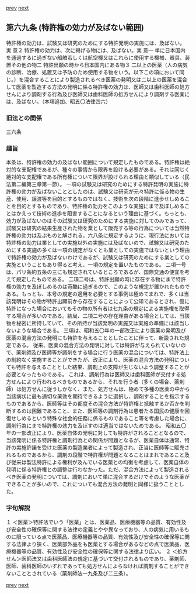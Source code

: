 [prev](/specific\markdowns\特許法\093_Mp-Ch_4-Se_1-At_68_2.md)
[next](/specific\markdowns\特許法\095_Mp-Ch_4-Se_1-At_70.md)
## 第六九条 (特許権の効力が及ばない範囲)
特許権の効力は、試験又は研究のためにする特許発明の実施には、及ばない。実 意２ 特許権の効力は、次に掲げる物には、及ばない。実 意一 単に日本国内を通過するに過ぎない船舶若しくは航空機又はこれらに使用する機械、器具、装置その他の物二 特許出願の時から日本国内にある物３ 二以上の医薬（人の病気の診断、治療、処置又は予防のため使用する物をいう。以下この項において同じ。）を混合することにより製造されるべき医薬の発明又は二以上の医薬を混合して医薬を製造する方法の発明に係る特許権の効力は、医師又は歯科医師の処方せんにより調剤する行為及び医師又は歯科医師の処方せんにより調剤する医薬には、及ばない。（本項追加、昭五〇法律四六）

### 旧法との関係
三六条

### 趣旨
本条は、特許権の効力の及ばない範囲について規定したものである。特許権は絶対的な支配権であるが、種々の事情から限界を設ける必要がある。それは同じく絶対的な支配権である所有権について限界が設けられる理由と類似している（民法第二編第三章第一節）。
一項の試験又は研究のためにする特許発明の実施に特許権の効力が及ばないこととしたのは、試験又は研究が元々特許に係る物の生産、使用、譲渡等を目的とするものではなく、技術を次の段階に進歩せしめることを目的とするものであり、特許権の効力をこのような実施にまで及ぼしめることはかえって技術の進歩を阻害することになるという理由に基づく。もっとも、効力が及ばないのはその試験又は研究のためにする実施に対してのみであって、試験又は研究の結果生産された物を業として販売する等の行為については当然特許権の効力は及ぶものと解される。六八条に規定するように、現行法においては特許権の効力は業としての実施以外の実施には及ばないので、試験又は研究のためにする実施の多くは一項の規定がなくとも業としての実施ではないという理由で特許権の効力が及ばないわけであるが、試験又は研究のためにする業としての実施ということもあり得ると考え、一項の規定を置いたものである。
二項一号は、パリ条約五条の三にも規定されているところであるが、国際交通の便宜を考えて規定したものである。
二項二号は、特許出願の時に存在する物にまで特許権の効力を及ぼしめるのは苛酷に過ぎるので、このような規定が置かれたものである。もっとも、本号の規定の適用を必要とする事例は極めてまれで、多くは当該発明はその物が特許出願前から存在することによって公知であるとされ、仮に特許になった場合においてもその物の所有者は七九条の規定による実施権を取得する場合が多いのである。結局、二項二号の存在理由がある場合としては、当該物を秘密に所持していて、その所持が当該発明の実施又は実施の準備には該当しないような場合である。
三項は、昭和五〇年の一部改正により医薬の発明及び医薬の混合方法の発明にも特許を与えることとしたことに伴って、新設された規定である。
従来、医薬の混合方法の発明に対しては特許が与えられていないので、薬剤師及び医師等が調剤をする場合に行う医薬の混合については、特許法上の制約なく実施することができたが、改正により、医薬の混合方法の発明についても特許を与えることとした結果、調剤上の支障が生じないよう調整することが必要となったものである。
これは、調剤行為は医師又は歯科医師が交付する処方せんにより行われるべきものであるから、それを行う者（多くの場合、薬剤師）は処方せんに従うしかなく、また、処方せんは、極めて多種の医薬の中から当該病状に最も適切な薬効を期待できるように選択し、調剤することを指示するものであるから、医師等はその都度その混合方法が特許権と抵触するか否かを判断するのは困難であること、また、医師等の調剤行為は患者たる国民の健康を回復せしめるという特殊な社会的任務に係るものであること等を考慮した場合に、調剤行為にまで特許権の効力を及ぼすのは適当ではないためである。
昭和五〇年の一部改正により、医薬自体の発明に対しても特許がされることとなるので、当該発明に係る特許権と調剤行為との関係が問題となるが、医薬自体は通常、特許の実施許諾を受けた医薬の製造業者によって製造され、正当に医師等に販売されるものであるから、調剤の段階で特許権が問題となることはまれであること及び従来は製法特許による権利が及んでいる医薬との均衡を考慮して、医薬自体の発明に係る特許権との調整は行わなかった。ただ、混合方法によって製造されるべき医薬の発明については、調剤において単に混合するだけでそのような医薬ができることが多いので、これについても混合方法の発明と同様に扱うこととした。

### 字句解説
１ ＜医薬＞特許法でいう「医薬」とは、医薬品、医療機器等の品質、有効性及び安全性の確保等に関する法律の定義とやや異なっており、人の病気に用いるものに限っている点で医薬品、医療機器等の品質、有効性及び安全性の確保等に関する法律より狭く、医薬部外品をも医薬とする場合があるなどの点で医薬品、医療機器等の品質、有効性及び安全性の確保等に関する法律より広い。
２ ＜処方せん＞医師法又は歯科医師法の規定に基づいて交付されるものであり、薬剤師、医師、歯科医師のいずれであっても処方せんによらなければ調剤することができないこととされている（薬剤師法一九条及び二三条）。

[prev](/specific\markdowns\特許法\093_Mp-Ch_4-Se_1-At_68_2.md)
[next](/specific\markdowns\特許法\095_Mp-Ch_4-Se_1-At_70.md)